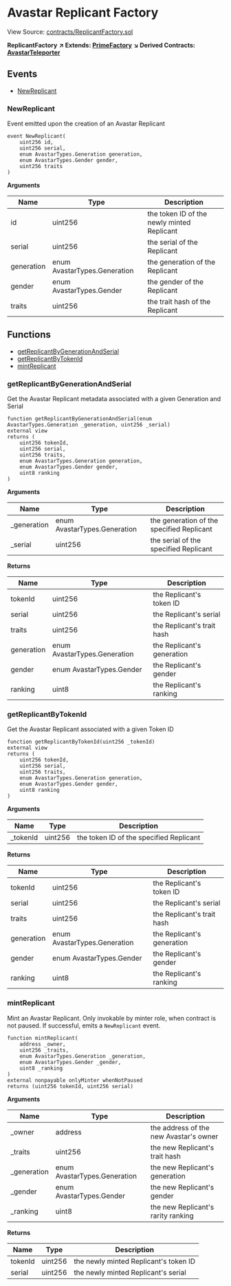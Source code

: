 # Avastar Replicant Factory

View Source: [contracts/ReplicantFactory.sol](https://github.com/Dapp-Wizards/Avastars-Contracts/blob/master/contracts/ReplicantFactory.sol)

**ReplicantFactory** **↗ Extends: [PrimeFactory](contracts/PrimeFactory.md)**
**↘ Derived Contracts: [AvastarTeleporter](contracts/AvastarTeleporter.md)**

## **Events**

- [NewReplicant](#newreplicant)

### NewReplicant

Event emitted upon the creation of an Avastar Replicant

```solidity
event NewReplicant(
	uint256 id,
	uint256 serial,
	enum AvastarTypes.Generation generation,
	enum AvastarTypes.Gender gender,
	uint256 traits
)
```

**Arguments**

| Name        | Type           | Description  |
| ------------- |------------- | -----|
| id | uint256 | the token ID of the newly minted Replicant | 
| serial | uint256 | the serial of the Replicant | 
| generation | enum AvastarTypes.Generation | the generation of the Replicant | 
| gender | enum AvastarTypes.Gender | the gender of the Replicant | 
| traits | uint256 | the trait hash of the Replicant | 

## **Functions**

- [getReplicantByGenerationAndSerial](#getreplicantbygenerationandserial)
- [getReplicantByTokenId](#getreplicantbytokenid)
- [mintReplicant](#mintreplicant)

### getReplicantByGenerationAndSerial

Get the Avastar Replicant metadata associated with a given Generation and Serial

```solidity
function getReplicantByGenerationAndSerial(enum AvastarTypes.Generation _generation, uint256 _serial)
external view
returns (
	uint256 tokenId,
	uint256 serial,
	uint256 traits,
	enum AvastarTypes.Generation generation,
	enum AvastarTypes.Gender gender,
	uint8 ranking
)
```

**Arguments**

| Name        | Type           | Description  |
| ------------- |------------- | -----|
| _generation | enum AvastarTypes.Generation | the generation of the specified Replicant | 
| _serial | uint256 | the serial of the specified Replicant | 

**Returns**

| Name        | Type           | Description  |
| ------------- |------------- | -----|
| tokenId | uint256 | the Replicant's token ID | 
| serial | uint256 | the Replicant's serial | 
| traits | uint256 | the Replicant's trait hash | 
| generation | enum AvastarTypes.Generation | the Replicant's generation | 
| gender | enum AvastarTypes.Gender | the Replicant's gender | 
| ranking | uint8 | the Replicant's ranking | 

### getReplicantByTokenId

Get the Avastar Replicant associated with a given Token ID

```solidity
function getReplicantByTokenId(uint256 _tokenId)
external view
returns (
	uint256 tokenId,
	uint256 serial,
	uint256 traits,
	enum AvastarTypes.Generation generation,
	enum AvastarTypes.Gender gender,
	uint8 ranking
)
```

**Arguments**

| Name        | Type           | Description  |
| ------------- |------------- | -----|
| _tokenId | uint256 | the token ID of the specified Replicant | 

**Returns**

| Name        | Type           | Description  |
| ------------- |------------- | -----|
| tokenId | uint256 | the Replicant's token ID | 
| serial | uint256 | the Replicant's serial | 
| traits | uint256 | the Replicant's trait hash | 
| generation | enum AvastarTypes.Generation | the Replicant's generation | 
| gender | enum AvastarTypes.Gender | the Replicant's gender | 
| ranking | uint8 | the Replicant's ranking | 

### mintReplicant

Mint an Avastar Replicant.
Only invokable by minter role, when contract is not paused.
If successful, emits a `NewReplicant` event.

```solidity
function mintReplicant(
	address _owner,
	uint256 _traits,
	enum AvastarTypes.Generation _generation,
	enum AvastarTypes.Gender _gender,
	uint8 _ranking
)
external nonpayable onlyMinter whenNotPaused 
returns (uint256 tokenId, uint256 serial)
```

**Arguments**

| Name        | Type           | Description  |
| ------------- |------------- | -----|
| _owner | address | the address of the new Avastar's owner | 
| _traits | uint256 | the new Replicant's trait hash | 
| _generation | enum AvastarTypes.Generation | the new Replicant's generation | 
| _gender | enum AvastarTypes.Gender | the new Replicant's gender | 
| _ranking | uint8 | the new Replicant's rarity ranking | 

**Returns**

| Name        | Type           | Description  |
| ------------- |------------- | -----|
| tokenId | uint256 | the newly minted Replicant's token ID | 
| serial | uint256 | the newly minted Replicant's serial | 

